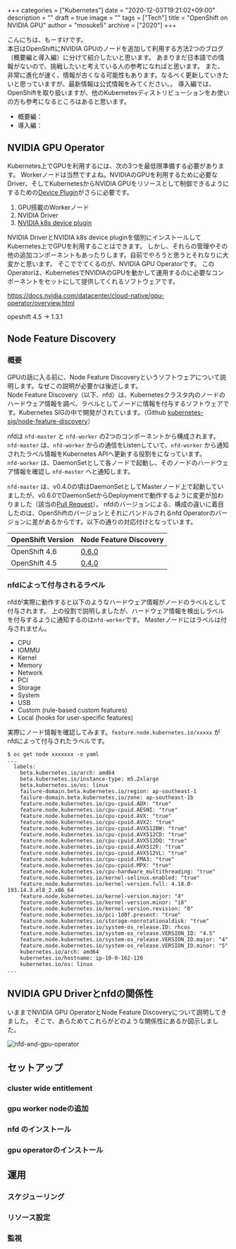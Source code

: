 +++
categories = ["Kubernetes"]
date = "2020-12-03T19:21:02+09:00"
description = ""
draft = true
image = ""
tags = ["Tech"]
title = "OpenShift on NVIDIA GPU"
author = "mosuke5"
archive = ["2020"]
+++

こんにちは、もーすけです。  
本日はOpenShiftにNVIDIA GPUのノードを追加して利用する方法2つのブログ（概要編と導入編）に分けて紹介したいと思います。
あまりまだ日本語での情報がないので、挑戦したいと考えている人の参考になればと思います。
また、非常に進化が速く、情報が古くなる可能性もあります。なるべく更新していきたいと思っていますが、最新情報は公式情報をみてください。。
導入編では、OpenShiftを取り扱いますが、他のKubernetesディストリビューションをお使いの方も参考になるところはあると思います。

- 概要編：
- 導入編：
<!--more-->

## NVIDIA GPU Operator
Kubernetes上でGPUを利用するには、次の3つを最低限準備する必要があります。
Workerノードは当然ですよね。NVIDIAのGPUを利用するために必要なDriver、そしてKubernetesからNVIDIA GPUをリソースとして制御できるようにするための[Device Plugin](https://kubernetes.io/docs/concepts/extend-kubernetes/compute-storage-net/device-plugins/)がさらに必要です。

1. GPU搭載のWorkerノード
1. NVIDIA Driver
1. [NVIDIA k8s device plugin](https://github.com/NVIDIA/k8s-device-plugin)

NVIDIA DriverとNVIDIA k8s device pluginを個別にインストールしてKubernetes上でGPUを利用することはできます。
しかし、それらの管理やその他の追加コンポーネントもあったりします。自前でやろうと思うとそれなりに大変かと思います。
そこででてくるのが、NVIDIA GPU Operatorです。
このOperatorは、KubernetesでNVIDIAのGPUを動かして運用するのに必要なコンポーネントをセットにして提供してくれるソフトウェアです。

https://docs.nvidia.com/datacenter/cloud-native/gpu-operator/overview.html

opeshift 4.5 -> 1.3.1

## Node Feature Discovery
### 概要
GPUの話に入る前に、Node Feature Discoveryというソフトウェアについて説明します。なぜこの説明が必要かは後述します。  
Node Feature Discovery（以下、nfd）は、Kubernetesクラスタ内のノードのハードウェア情報を調べ、ラベルとしてノードに情報を付与するソフトウェアです。Kubernetes SIGの中で開発がされています。（Github [kubernetes-sig/node-feature-discovery](https://github.com/kubernetes-sigs/node-feature-discovery)）

nfdは `nfd-master` と `nfd-worker` の2つのコンポーネントから構成されます。  
`nfd-master` は、`nfd-worker` からの通信をListenしていて、`nfd-worker` から通知されたラベル情報をKubernetes APIへ更新する役割をになっています。  
`nfd-worker` は、DaemonSetとして各ノードで起動し、そのノードのハードウェア情報を確認し `nfd-master` へと通知します。

`nfd-master` は、v0.4.0の頃はDaemonSetとしてMasterノード上で起動していましたが、v0.6.0でDaemonSetからDeploymentで動作するように変更が加わりました（該当の[Pull Request](https://github.com/kubernetes-sigs/node-feature-discovery/pull/294)）。
nfdのバージョンによる、構成の違いに着目したのは、OpenShiftのバージョンとそれにバンドルされるnfd Operatorのバージョンに差があるからです。以下の通りの対応付けとなっています。

<table class="table">
  <thead>
    <tr>
      <th>OpenShift Version</th>
      <th>Node Feature Discovery</th>
    </tr>
  </thead>
  <tbody>
    <tr>
      <td>OpenShift 4.6</td>
      <td><a href="https://github.com/kubernetes-sigs/node-feature-discovery/tree/release-0.6">0.6.0</a></td>
    </tr>
    <tr>
      <td>OpenShift 4.5</td>
      <td><a href="https://github.com/kubernetes-sigs/node-feature-discovery/tree/5ae4574180a1dc400b6ee4e050dafec122c4d949">0.4.0</a></td>
    </tr>
  </tbody>
</table>

### nfdによって付与されるラベル
nfdが実際に動作すると以下のようなハードウェア情報がノードのラベルとして付与されます。
上の役割で説明しましたが、ハードウェア情報を検出しラベルを付与するように通知するのは`nfd-worker`です。
Masterノードにはラベルは付与されません。

- CPU
- IOMMU
- Kernel
- Memory
- Network
- PCI
- Storage
- System
- USB
- Custom (rule-based custom features)
- Local (hooks for user-specific features)

実際にノード情報を確認してみます。`feature.node.kubernetes.io/xxxxx` がnfdによって付与されたラベルです。

```
$ oc get node xxxxxxx -o yaml
...
  labels:
    beta.kubernetes.io/arch: amd64
    beta.kubernetes.io/instance-type: m5.2xlarge
    beta.kubernetes.io/os: linux
    failure-domain.beta.kubernetes.io/region: ap-southeast-1
    failure-domain.beta.kubernetes.io/zone: ap-southeast-1b
    feature.node.kubernetes.io/cpu-cpuid.ADX: "true"
    feature.node.kubernetes.io/cpu-cpuid.AESNI: "true"
    feature.node.kubernetes.io/cpu-cpuid.AVX: "true"
    feature.node.kubernetes.io/cpu-cpuid.AVX2: "true"
    feature.node.kubernetes.io/cpu-cpuid.AVX512BW: "true"
    feature.node.kubernetes.io/cpu-cpuid.AVX512CD: "true"
    feature.node.kubernetes.io/cpu-cpuid.AVX512DQ: "true"
    feature.node.kubernetes.io/cpu-cpuid.AVX512F: "true"
    feature.node.kubernetes.io/cpu-cpuid.AVX512VL: "true"
    feature.node.kubernetes.io/cpu-cpuid.FMA3: "true"
    feature.node.kubernetes.io/cpu-cpuid.MPX: "true"
    feature.node.kubernetes.io/cpu-hardware_multithreading: "true"
    feature.node.kubernetes.io/kernel-selinux.enabled: "true"
    feature.node.kubernetes.io/kernel-version.full: 4.18.0-193.14.3.el8_2.x86_64
    feature.node.kubernetes.io/kernel-version.major: "4"
    feature.node.kubernetes.io/kernel-version.minor: "18"
    feature.node.kubernetes.io/kernel-version.revision: "0"
    feature.node.kubernetes.io/pci-1d0f.present: "true"
    feature.node.kubernetes.io/storage-nonrotationaldisk: "true"
    feature.node.kubernetes.io/system-os_release.ID: rhcos
    feature.node.kubernetes.io/system-os_release.VERSION_ID: "4.5"
    feature.node.kubernetes.io/system-os_release.VERSION_ID.major: "4"
    feature.node.kubernetes.io/system-os_release.VERSION_ID.minor: "5"
    kubernetes.io/arch: amd64
    kubernetes.io/hostname: ip-10-0-162-120
    kubernetes.io/os: linux
...
```

## NVIDIA GPU Driverとnfdの関係性
いままでNVIDIA GPU OperatorとNode Feature Discoveryについて説明してきました。
そこで、あらためてこれらがどのような関係性にあるか図示しました。

![nfd-and-gpu-operator](/image/nfd-and-gpu-operator.png)

## セットアップ
### cluster wide entitlement

### gpu worker nodeの追加

### nfd のインストール

### gpu operatorのインストール

## 運用
### スケジューリング

### リソース設定

### 監視